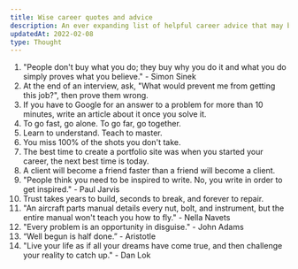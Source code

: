 ```yaml
---
title: Wise career quotes and advice
description: An ever expanding list of helpful career advice that may be novel to you.
updatedAt: 2022-02-08
type: Thought
---
```


1. "People don't buy what you do; they buy why you do it and what you do simply proves what you believe." - Simon Sinek
2. At the end of an interview, ask, "What would prevent me from getting this job?", then prove them wrong.
3. If you have to Google for an answer to a problem for more than 10 minutes, write an article about it once you solve it.
4. To go fast, go alone. To go far, go together.
5. Learn to understand. Teach to master.
6. You miss 100% of the shots you don't take.
7. The best time to create a portfolio site was when you started your career, the next best time is today.
8. A client will become a friend faster than a friend will become a client.
9. "People think you need to be inspired to write. No, you write in order to get inspired." - Paul Jarvis
10. Trust takes years to build, seconds to break, and forever to repair.
11. "An aircraft parts manual details every nut, bolt, and instrument, but the entire manual won't teach you how to fly." - Nella Navets
12. "Every problem is an opportunity in disguise." - John Adams
13. “Well begun is half done.” - Aristotle
14. "Live your life as if all your dreams have come true, and then challenge your reality to catch up." - Dan Lok
